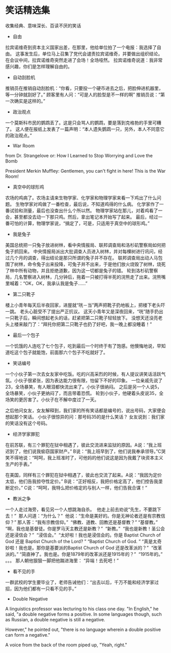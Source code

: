 # 笑话精选集

收集经典、意味深长、百读不厌的笑话

- 自由

拉宾诺维奇到资本主义国家出差，在那里，他给单位拍了一个电报：我选择了自由。
这事发生后，单位马上召集了党代会谴责拉宾诺维奇，并要做出组织结论。
在会议中间，拉宾诺维奇突然走进了会场！全场哑然。
拉宾诺维奇说道：我非常感兴趣，你们是怎样理解自由的。 

- 自动刮脸机

推销员在推销自动刮脸机：“你看，只要投一个硬币进去之后，把脸伸进机器里，等一分钟就刮好了。”
顾客里有人问：“可是人的脸型是不一样的啊”
推销员说：“第一次确实是这样的。”

- 政治观点

一个莫斯科市民的鹦鹉丢了。这是只会骂人的鹦鹉，要是落到克格勃的手里可糟了。
这人便在报纸上发表了一篇声明：“本人遗失鹦鹉一只，另外，本人不同意它的政治观点。”

- War Room

from Dr. Strangelove or: How I Learned to Stop Worrying and Love the Bomb

President Merkin Muffley: Gentlemen, you can't fight in here! This is the War Room!

- 真空中的球形鸡

农场的鸡病了。农场主请来生物学家、化学家和物理学家来看一下鸡出了什么问题。
生物学家对鸡做了一番检查，最后说，不知道鸡得的什么病。
化学家作了一番试验和测量，最后也没查出什么个所以然。
物理学家站在那儿，对着鸡看了一会，甚至都没去动一下那只鸡。然后，拿出笔记本开始写了起来。
最后，经过一番可怕的计算，物理学家说，“搞定了，可是，只适用于真空中的球形鸡。”

- 我是兔子

美国总统把一只兔子放进树林，看中央情报局、联邦调查局和洛杉矶警察局如何把兔子抓回来。
中央情报局派出大批调查人员进入树林，并对每棵树进行讯问，经过几个月的调查，得出结论是那只所谓的兔子并不存在。
联邦调查局出动人马包围了树林，命令兔子出来投降，可兔子并不出来，于是他们放火烧毁了树林，烧死了林中所有动物，并且拒绝道歉，因为这一切都是兔子的错。
轮到洛杉矶警察局，几名警察进入树林，几分钟后，拖着一只被打得半死的浣熊走了出来。浣熊嘴里喊着：“OK，OK，我承认我是兔子……”

- 第二只靴子

楼上小青年每天后半夜回家，进屋就“咣－当”两声把靴子扔地板上，把楼下老头吓一跳。
老头心脏受不了提出严正抗议。
这天小青年又是深夜回来，“咣”随手扔出一只靴子后，瞬间想起老头的话，赶紧把第二只靴子轻轻放下。
没想天还没亮老头上楼来敲门了：“拜托你把第二只靴子也扔了好吧，我一晚上都没睡着！”

- 最后一个包子

一个饥饿的人连吃了七个包子，吃到最后一个时终于有了饱感。他懊悔地说，早知道吃这个包子就能饱，前面那六个包子不吃就好了。

- 笑话编号

一个小伙子第一次去女友家中吃饭。吃的兴高采烈的时候，有人提议讲笑话活跃气氛。小伙子很紧张，因为表达能力很有限，怕留下不好的印象。
一位亲戚先说了23，全场暴笑，有人眼泪都快流出来了。小伙子很纳闷。
之后是另一个人说5，全场暴笑，小伙子更纳闷了，而且带着恐慌。
轮到小伙子，他硬着头皮说35，全场笑的更厉害了。小伙子在不解中度过了一天。

之后他问女友，女友解释到，我们家的所有笑话都是编号的，说出号码，大家便会想起那个笑话。
小伙子很惊异的问：那号码35的是什么笑话？
女友说到：我们家的笑话没有这个号码。

- 经济学家罪犯

在前苏联，有三个罪犯在狱中相遇了，彼此交流进来监狱的原因。A说：“我上班迟到了，他们说我偷窃国家财产。” B说：“我上班早到了，他们说我奉承领导。”C哭笑不得地说：“呵呵，我上班准时了，可他妈的他们说这是因为我戴了块资本主义生产的手表。”

在美国，同样有三个罪犯在狱中相遇了，彼此也交流了起来。A说：“我因为定价太低，他们告我掠夺性定价。” B说：“正好相反，我把价格定高了，他们控告我垄断定价。” C说：“呵呵，我特么把价格定的与别人一样，他们告我合谋！”

- 教派之争

一个人走过海旁，看见另一个人想跳海自杀。 
他走上前去劝说“先生，不要跳下去！” 
那人问道：“为什么？” 
他说：“生命是美好的。你是无神论者还是有宗教信仰？”
那人答：“我有宗教信仰。” 
“佛教、道教、回教还是基督教？”
“基督教。” 
“啊，我也是基督徒。你是罗马天主教还是新教？” 
“新教。” 
“我也是新教！圣公会还是浸信会？” 
“浸信会。” 
“太好啦！我也是浸信会的。你是 Baptist Church of God 还是 Baptist Church of the Lord? ”
“Baptist Church of God. ”
“真是太奇妙啦！我也是。那你是基要派的Baptist Church of God 还是改革派的？” 
“改革派的。”
“简直神了。我也是。你是1879年的改革派还是1915年的？” 
“1915年的。”
。。。
那人朝他狠狠一脚把他踹进海里：
“异端！去死吧！”

- 看不见的手

一群武校的学生要毕业了，老师告诫他们：“出去以后，千万不能和经济学家过招，因为他们都有一只看不见的手。”

- Double Negative

A linguistics professor was lecturing to his class one day. "In English," he said, "a double negative forms a positive. In some languages though, such as Russian, a double negative is still a negative.

However," he pointed out, "there is no language wherein a double positive can form a negative."

A voice from the back of the room piped up, "Yeah, right."

